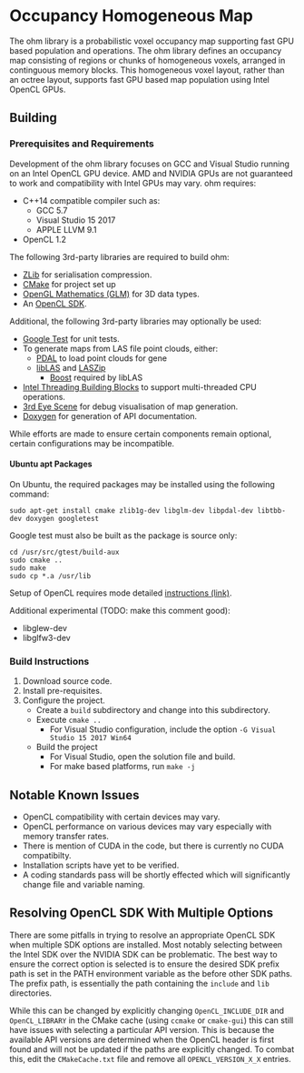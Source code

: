 # Occupancy Homogeneous Map

The ohm library is a probabilistic voxel occupancy map supporting fast GPU based population and operations. The ohm library defines an occupancy map consisting of regions or chunks of homogeneous voxels, arranged in continguous memory blocks. This homogeneous voxel layout, rather than an octree layout, supports fast GPU based map population using Intel OpenCL GPUs.

## Building

### Prerequisites and Requirements

Development of the ohm library focuses on GCC and Visual Studio running on an Intel OpenCL GPU device. AMD and NVIDIA GPUs are not guaranteed to work and compatibility with Intel GPUs may vary. ohm requires:

- C++14 compatible compiler such as:
  - GCC 5.7
  - Visual Studio 15 2017
  - APPLE LLVM 9.1
- OpenCL 1.2

The following 3rd-party libraries are required to build ohm:

- [ZLib](https://www.zlib.net/) for serialisation compression.
- [CMake](https://cmake.org/) for project set up
- [OpenGL Mathematics (GLM)](https://glm.g-truc.net/) for 3D data types.
- An [OpenCL SDK](./OpenCL.md).

Additional, the following 3rd-party libraries may optionally be used:

- [Google Test](https://github.com/google/googletest) for unit tests.
- To generate maps from LAS file point clouds, either:
    - [PDAL](https://pdal.io/) to load point clouds for gene
    - [libLAS](https://liblas.org/) and [LASZip](https://laszip.org/)
        - [Boost](https://www.boost.org/) required by libLAS
- [Intel Threading Building Blocks](https://www.threadingbuildingblocks.org/) to support multi-threaded CPU operations.
- [3rd Eye Scene](https://github.com/data61/3rdEyeScene) for debug visualisation of map generation.
- [Doxygen](http://www.doxygen.nl/) for generation of API documentation.

While efforts are made to ensure certain components remain optional, certain configurations may be incompatible.

#### Ubuntu apt Packages
On Ubuntu, the required packages may be installed using the following command:
```
sudo apt-get install cmake zlib1g-dev libglm-dev libpdal-dev libtbb-dev doxygen googletest
```

Google test must also be built as the package is source only:
```
cd /usr/src/gtest/build-aux
sudo cmake ..
sudo make
sudo cp *.a /usr/lib
```

Setup of OpenCL requires mode detailed [instructions (link)](./OpenCL.md).

Additional experimental (TODO: make this comment good):

- libglew-dev
- libglfw3-dev

### Build Instructions

1. Download source code.
2. Install pre-requisites.
3. Configure the project.
    - Create a `build` subdirectory and change into this subdirectory.
    - Execute `cmake ..`
        - For Visual Studio configuration, include the option `-G Visual Studio 15 2017 Win64`
    - Build the project
        - For Visual Studio, open the solution file and build.
        - For make based platforms, run `make -j`

## Notable Known Issues

- OpenCL compatibility with certain devices may vary.
- OpenCL performance on various devices may vary especially with memory transfer rates.
- There is mention of CUDA in the code, but there is currently no CUDA compatibilty.
- Installation scripts have yet to be verified.
- A coding standards pass will be shortly effected which will significantly change file and variable naming.

## Resolving OpenCL SDK With Multiple Options

There are some pitfalls in trying to resolve an appropriate OpenCL SDK when multiple SDK options are installed. Most notably selecting between the Intel SDK over the NVIDIA SDK can be problematic. The best way to ensure the correct option is selected is to ensure the desired SDK prefix path is set in the PATH environment variable as the before other SDK paths. The prefix path, is essentially the path containing the `include` and `lib` directories.

While this can be changed by explicitly changing `OpenCL_INCLUDE_DIR` and `OpenCL_LIBRARY` in the CMake cache (using `ccmake` or `cmake-gui`) this can still have issues with selecting a particular API version. This is because the available API versions are determined when the OpenCL header is first found and will not be updated if the paths are explicitly changed. To combat this, edit the `CMakeCache.txt` file and remove all `OPENCL_VERSION_X_X` entries.
